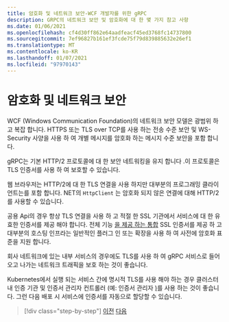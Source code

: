 ```yaml
---
title: 암호화 및 네트워크 보안-WCF 개발자를 위한 gRPC
description: GRPC의 네트워크 보안 및 암호화에 대 한 몇 가지 참고 사항
ms.date: 01/06/2021
ms.openlocfilehash: cf4d30ff862e64aadfeacf45ed3768fc14737800
ms.sourcegitcommit: 7ef96827b161ef3fcde75f79d839885632e26ef1
ms.translationtype: MT
ms.contentlocale: ko-KR
ms.lasthandoff: 01/07/2021
ms.locfileid: "97970143"
---
```

# <a name="encryption-and-network-security"></a>암호화 및 네트워크 보안

WCF (Windows Communication Foundation)의 네트워크 보안 모델은 광범위 하 고 복잡 합니다. HTTPS 또는 TLS over TCP를 사용 하는 전송 수준 보안 및 WS-Security 사양을 사용 하 여 개별 메시지를 암호화 하는 메시지 수준 보안을 포함 합니다.

gRPC는 기본 HTTP/2 프로토콜에 대 한 보안 네트워킹을 유지 합니다 .이 프로토콜은 TLS 인증서를 사용 하 여 보호할 수 있습니다.

웹 브라우저는 HTTP/2에 대 한 TLS 연결을 사용 하지만 대부분의 프로그래밍 클라이언트는를 포함 합니다. NET의 `HttpClient` 는 암호화 되지 않은 연결에 대해 HTTP/2를 사용할 수 있습니다.

공용 Api의 경우 항상 TLS 연결을 사용 하 고 적절 한 SSL 기관에서 서비스에 대 한 유효한 인증서를 제공 해야 합니다. 전체 기능 [을 제공 하는 통합](https://letsencrypt.org) SSL 인증서를 제공 하 고 대부분의 호스팅 인프라는 일반적인 플러그 인 또는 확장을 사용 하 여 사전에 암호화 표준을 지원 합니다.

회사 네트워크에 있는 내부 서비스의 경우에도 TLS를 사용 하 여 gRPC 서비스로 들어오고 나가는 네트워크 트래픽을 보호 하는 것이 좋습니다.

Kubernetes에서 실행 되는 서비스 간에 명시적 TLS를 사용 해야 하는 경우 클러스터 내 인증 기관 및 인증서 관리자 컨트롤러 (예: 인증서 관리자 [)](https://docs.cert-manager.io/en/latest/)를 사용 하는 것이 좋습니다. 그런 다음 배포 시 서비스에 인증서를 자동으로 할당할 수 있습니다.

>[!div class="step-by-step"]
>[이전](channel-credentials.md)
>[다음](grpc-in-production.md)
